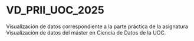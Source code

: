 # VD_PRII_UOC_2025
Visualización de datos correspondiente a la parte práctica de la asignatura Visualización de datos del máster en Ciencia de Datos de la UOC.
